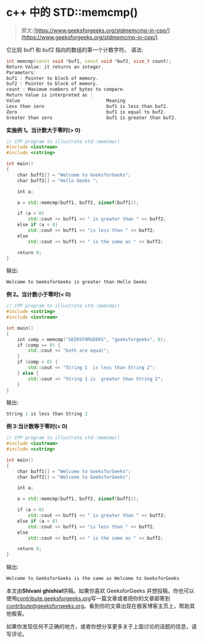 # c++ 中的 STD::memcmp()

> 原文:[https://www.geeksforgeeks.org/stdmemcmp-in-cpp/](https://www.geeksforgeeks.org/stdmemcmp-in-cpp/)

它比较 buf1 和 buf2 指向的数组的第一个计数字符。
语法:

```cpp
int memcmp(const void *buf1, const void *buf2, size_t count);
Return Value: it returns an integer.
Parameters:  
buf1 : Pointer to block of memory.
buf2 : Pointer to block of memory.
count : Maximum numbers of bytes to compare.
Return Value is interpreted as :
Value                                Meaning
Less than zero                       buf1 is less than buf2.
Zero                                 buf1 is equal to buf2.
Greater than zero                    buf1 is greater than buf2.

```

**实施例 1。当计数大于零时(> 0)**

```cpp
// CPP program to illustrate std::memcmp()
#include <iostream>
#include <cstring>

int main()
{
    char buff1[] = "Welcome to GeeksforGeeks";
    char buff2[] = "Hello Geeks ";

    int a;

    a = std::memcmp(buff1, buff2, sizeof(buff1));

    if (a > 0)
        std::cout << buff1 << " is greater than " << buff2;
    else if (a < 0)
        std::cout << buff1 << "is less than " << buff2;
    else
        std::cout << buff1 << " is the same as " << buff2;

    return 0;
}
```

输出:

```cpp
Welcome to GeeksforGeeks is greater than Hello Geeks 

```

**例 2。当计数小于零时(< 0)**

```cpp
// CPP program to illustrate std::memcmp() 
#include <cstring>
#include <iostream>

int main()
{
    int comp = memcmp("GEEKSFORGEEKS", "geeksforgeeks", 6);
    if (comp == 0) {
        std::cout << "both are equal";
    }
    if (comp < 0) {
        std::cout << "String 1  is less than String 2";
    } else {
        std::cout << "String 1 is  greater than String 2";
    }
}
```

输出:

```cpp
String 1 is less than String 2

```

**例 3:当计数等于零时(= 0)**

```cpp
// CPP program to illustrate std::memcmp()
#include <iostream>
#include <cstring>

int main()
{
    char buff1[] = "Welcome to GeeksforGeeks";
    char buff2[] = "Welcome to GeeksforGeeks";

    int a;

    a = std::memcmp(buff1, buff2, sizeof(buff1));

    if (a > 0)
        std::cout << buff1 << " is greater than " << buff2;
    else if (a < 0)
        std::cout << buff1 << "is less than " << buff2;
    else
        std::cout << buff1 << " is the same as " << buff2;

    return 0;
}
```

输出:

```cpp
Welcome to GeeksforGeeks is the same as Welcome to GeeksforGeeks

```

本文由**Shivani ghishial**供稿。如果你喜欢 GeeksforGeeks 并想投稿，你也可以使用[contribute.geeksforgeeks.org](http://www.contribute.geeksforgeeks.org)写一篇文章或者把你的文章邮寄到 contribute@geeksforgeeks.org。看到你的文章出现在极客博客主页上，帮助其他极客。

如果你发现任何不正确的地方，或者你想分享更多关于上面讨论的话题的信息，请写评论。